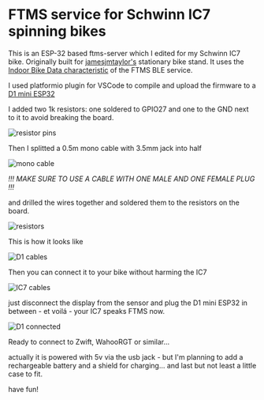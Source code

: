 # FTMS service for Schwinn IC7 spinning bikes

This is an ESP-32 based ftms-server which I edited for my Schwinn IC7 bike. Originally built for [jamesjmtaylor's](https://github.com/jamesjmtaylor/esp32-ftms-server)
 stationary bike stand.  It uses the [Indoor Bike Data characteristic](https://www.bluetooth.com/wp-content/uploads/Sitecore-Media-Library/Gatt/Xml/Characteristics/org.bluetooth.characteristic.indoor_bike_data.xml) of the FTMS BLE service.

I used platformio plugin for VSCode to compile and upload the firmware to a [D1 mini ESP32](https://www.az-delivery.de/en/products/esp32-d1-mini#product-descriptions)

I added two 1k resistors:
  one soldered to GPIO27 and one to the GND next to it to avoid breaking the board.

![resistor pins](https://github.com/damndemento/esp32-ftms-server-ic7/blob/main/D1_resistor_pins.jpg)

Then I splitted a 0.5m mono cable with 3.5mm jack into half

![mono cable](https://github.com/damndemento/esp32-ftms-server-ic7/blob/main/3.5mm_mono_extension_cable.jpg)

*!!! MAKE SURE TO USE A CABLE WITH ONE MALE AND ONE FEMALE PLUG !!!*

and drilled the wires together and soldered them to the resistors on the board.

![resistors](https://github.com/damndemento/esp32-ftms-server-ic7/blob/main/D1_resistors.jpg)

This is how it looks like

![D1 cables](https://github.com/damndemento/esp32-ftms-server-ic7/blob/main/D1_with_cables.jpg)

Then you can connect it to your bike without harming the IC7

![IC7 cables](https://github.com/damndemento/esp32-ftms-server-ic7/blob/main/IC7_cable.jpg)

just disconnect the display from the sensor and plug the D1 mini ESP32 in between - et voilá - your IC7 speaks FTMS now.

![D1 connected](https://github.com/damndemento/esp32-ftms-server-ic7/blob/main/D1_connected.jpg)

Ready to connect to Zwift, WahooRGT or similar...

actually it is powered with 5v via the usb jack - but I'm planning to add a rechargeable battery and a shield for charging... and last but not least a little case to fit.

 have fun!
